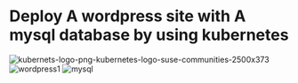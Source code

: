  # Deploy A wordpress site with  A mysql database by using kubernetes  
 ![kubernets-logo-png-kubernetes-logo-suse-communities-2500x373](https://github.com/Ranaahmedit/wordpress-project/assets/127610751/9d0896fe-f0c4-4d55-8adb-cd927621bbbe)
![wordpress1](https://github.com/Ranaahmedit/wordpress-project/assets/127610751/9a469ca0-fd1a-4765-9c61-b53b56752923)
![mysql](https://github.com/Ranaahmedit/wordpress-project/assets/127610751/a7f57994-9168-43d9-87d1-c4baf2baeeb1)


